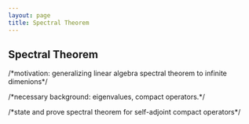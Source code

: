 ```yaml
---
layout: page
title: Spectral Theorem
---
```


## Spectral Theorem

/\*motivation: generalizing linear algebra spectral theorem to infinite dimenions\*/

/\*necessary background: eigenvalues, compact operators.\*/

/\*state and prove spectral theorem for self-adjoint compact operators\*/